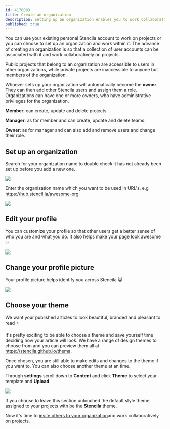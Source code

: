 ```yaml
---
id: 4170083
title: Create an organization
description: Setting up an organization enables you to work collaboratively with your colleagues
published: true
---
```

You can use your existing personal Stencila account to work on projects or you can choose to set up an organization and work within it. The advance of creating an organization is so that a collection of user accounts can be associated with it and work collaboratively on projects. 

Public projects that belong to an organization are accessible to users in other organizations, while private projects are inaccessible to anyone but members of the organization.

Whoever sets up your organization will automatically become the **owner**. They can then add other Stencila users and assign them a role. Organizations can have one or more owners, who have administrative privileges for the organization. 

**Member**:  can create, update and delete projects.

**Manager**: as for member and can create, update and delete teams.

**Owner**: as for manager and can also add and remove users and change their role.

## Set up an organization    

Search for your organization name to double check it has not already been set up before you add a new one. 

![](http://stencila.github.io/hub/manager/snaps/org-search.png)

Enter the organization name which you want to be used in URL's. e.g https://hub.stencil.la/awesome-org

![](http://stencila.github.io/hub/manager/snaps/org-new-name-field.png)

## Edit your profile

You can customize your profile so that other users get a better sense of who you are and what you do. It also helps make your page look awesome ✨

![](http://stencila.github.io/hub/manager/snaps/org-new-profile-fields.png)

## Change your profile picture
Your profile picture helps identify you across Stencila 😺

![](http://stencila.github.io/hub/manager/snaps/org-settings-image-form.png)

## Choose your theme
We want your published articles to look beautiful, branded and pleasant to read ⭐ 

It's pretty exciting to be able to choose a theme and save yourself time deciding how your article will look. We have a range of design themes to choose from and you can preview them all at https://stencila.github.io/thema. 

Once chosen, you are still able to make edits and changes to the theme if you want to. You can also choose another theme at an time. 

Through **settings** scroll down to **Content** and click **Theme** to select your template and **Upload**.  

![](http://stencila.github.io/hub/manager/snaps/org-settings-theme-field.png)

If you choose to leave this section untouched the default style theme assigned to your projects with be the **Stencila** theme. 

Now it's time to [invite others to your organization](./manage-organization-users.md)and work collaboratively on projects.

